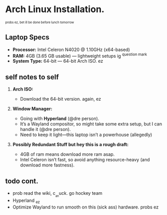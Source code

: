 
# Arch Linux Installation. 
<sub><sub>probs ez, bet ill be done before lunch tomorrow</sub></sub>

## Laptop Specs
- **Processor:** Intel Celeron N4020 @ 1.10GHz (x64-based)
- **RAM:** 4GB (3.65 GB usable) — lightweight setups ig <sup>question mark</sup>
- **System Type:** 64-bit — 64-bit Arch ISO. ez

## self notes to self
1. **Arch ISO:**  
   - Download the 64-bit version. again, ez  

2. **Window Manager:**  
   - Going with **Hyperland** (@dre person).  
   - It’s a Wayland compositor, so might take some extra setup, but I can handle it (@dre person).  
   - Need to keep it light—this laptop isn’t a powerhouse (allegedly)

3. **Possibly Redundant Stuff but hey this is a rough draft:**
   - 4GB of ram means download more ram asap.
   - Intel Celeron isn’t fast, so avoid anything resource-heavy (and download more fastness).

## todo cont.
- prob read the wiki, c<sub><sub>an</sub></sub>uck. go hockey team
- Hyperland <sub>ez</sub>
- Optimize Wayland to run smooth on this (sick ass) hardware. probs ez
